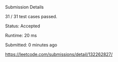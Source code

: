Submission Details

31 / 31 test cases passed.

Status: Accepted

Runtime: 20 ms

Submitted: 0 minutes ago

https://leetcode.com/submissions/detail/132262827/
